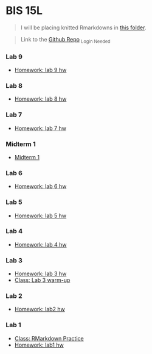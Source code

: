 # BIS 15L

> I will be placing knitted Rmarkdowns in [this folder](https://bis15.wb233.moe).

> Link to the [Github Repo](https://github.com/wangb24/BIS15W2023_bwang) <sub>Login Needed</sub>

### Lab 9

- [Homework: lab 9 hw](09/hw9.html)

### Lab 8

- [Homework: lab 8 hw](08/hw8.html)

### Lab 7

- [Homework: lab 7 hw](07/hw7.html)

### Midterm 1

- [Midterm 1](midterm/01/index.html)

### Lab 6

- [Homework: lab 6 hw](06/lab6_hw.html)

### Lab 5

- [Homework: lab 5 hw](05/lab5_hw.html)

### Lab 4

- [Homework: lab 4 hw](04/lab4_hw.html)

### Lab 3

- [Homework: lab 3 hw](03/lab3_hw.html)
- [Class: Lab 3 warm-up](03/warmup.html)

### Lab 2

- [Homework: lab2 hw](02/lab2_hw.html)

### Lab 1

- [Class: RMarkdown Practice](01/RMarkdown-Practice.html)
- [Homework: lab1 hw](01/lab1_hw.html)

